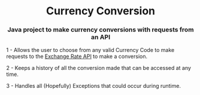 <h1 align="center">Currency Conversion</h1>
<h3 align="center">Java project to make currency conversions with requests from an API</h3>

1 - Allows the user to choose from any valid Currency Code to make requests to the [Exchange Rate API](https://www.exchangerate-api.com/) to make a conversion.

2 - Keeps a history of all the conversion made that can be accessed at any time.

3 - Handles all (Hopefully) Exceptions that could occur during runtime.
